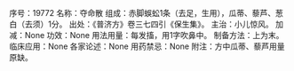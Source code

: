 序号：19772
名称：夺命散
组成：赤脚蜈蚣1条（去足，生用），瓜蒂、藜芦、葱白（去须）1分。
出处：《普济方》卷三七四引《保生集》。
主治：小儿惊风。
加减：None
功效：None
用法用量：每发搐，用1字吹鼻中。
制备方法：上为末。
临床应用：None
各家论述：None
用药禁忌：None
附注：方中瓜蒂、藜芦用量原缺。
